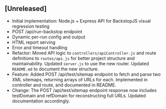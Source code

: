 ## [Unreleased]
- Initial implementation: Node.js + Express API for BackstopJS visual regression testing
- POST /api/run-backstop endpoint
- Dynamic per-run config and output
- HTML report serving
- Error and timeout handling
- Refactor: Moved API logic to `controllers/apiController.js` and route definitions to `routes/api.js` for better project structure and maintainability. Updated `server.js` to use the new router. Updated `README.md` to document the new structure.
- Feature: Added POST /api/test/sitemap endpoint to fetch and parse two XML sitemaps, returning arrays of URLs for each. Implemented in controller and route, and documented in README.
- Change: The POST /api/test/sitemap endpoint response now includes testDomain and refDomain for reconstructing full URLs. Updated documentation accordingly. 